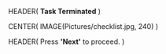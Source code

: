 HEADER( __Task Terminated__ )

CENTER( IMAGE(Pictures/checklist.jpg, 240) )
 
HEADER( Press __'Next'__ to proceed. )
